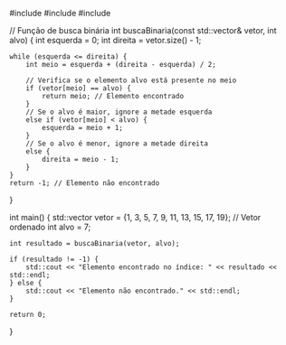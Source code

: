 #include <iostream>
#include <vector>
#include <algorithm>

// Função de busca binária
int buscaBinaria(const std::vector<int>& vetor, int alvo) {
    int esquerda = 0;
    int direita = vetor.size() - 1;

    while (esquerda <= direita) {
        int meio = esquerda + (direita - esquerda) / 2;

        // Verifica se o elemento alvo está presente no meio
        if (vetor[meio] == alvo) {
            return meio; // Elemento encontrado
        }
        // Se o alvo é maior, ignore a metade esquerda
        else if (vetor[meio] < alvo) {
            esquerda = meio + 1;
        }
        // Se o alvo é menor, ignore a metade direita
        else {
            direita = meio - 1;
        }
    }
    return -1; // Elemento não encontrado
}

int main() {
    std::vector<int> vetor = {1, 3, 5, 7, 9, 11, 13, 15, 17, 19}; // Vetor ordenado
    int alvo = 7;

    int resultado = buscaBinaria(vetor, alvo);

    if (resultado != -1) {
        std::cout << "Elemento encontrado no índice: " << resultado << std::endl;
    } else {
        std::cout << "Elemento não encontrado." << std::endl;
    }

    return 0;
}
